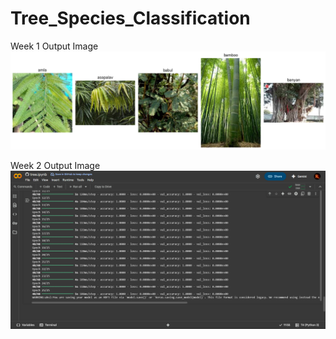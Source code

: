 # Tree_Species_Classification
Week 1 Output Image
![Week 1 output image](tree1.png)

Week 2 Output Image
![Week 2 output image](week2.png)
